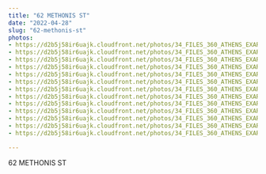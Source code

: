 ```yaml
---
title: "62 METHONIS ST"
date: "2022-04-28"
slug: "62-methonis-st"
photos:
- https://d2b5j58ir6uajk.cloudfront.net/photos/34_FILES_360_ATHENS_EXARCHIA/62%20METHONIS%20ST/PHOTO/62%20METHONIS%20ST.%282%29.JPG
- https://d2b5j58ir6uajk.cloudfront.net/photos/34_FILES_360_ATHENS_EXARCHIA/62%20METHONIS%20ST/PHOTO/62%20METHONIS%20ST..JPG
- https://d2b5j58ir6uajk.cloudfront.net/photos/34_FILES_360_ATHENS_EXARCHIA/62%20METHONIS%20ST/PHOTO/8%20Zosimadon%20St%20-62%20Methonis%20St.%20%281%29.jpg
- https://d2b5j58ir6uajk.cloudfront.net/photos/34_FILES_360_ATHENS_EXARCHIA/62%20METHONIS%20ST/PHOTO/8%20Zosimadon%20St%20-62%20Methonis%20St.%20%2810%29.jpg
- https://d2b5j58ir6uajk.cloudfront.net/photos/34_FILES_360_ATHENS_EXARCHIA/62%20METHONIS%20ST/PHOTO/8%20Zosimadon%20St%20-62%20Methonis%20St.%20%282%29.jpg
- https://d2b5j58ir6uajk.cloudfront.net/photos/34_FILES_360_ATHENS_EXARCHIA/62%20METHONIS%20ST/PHOTO/8%20Zosimadon%20St%20-62%20Methonis%20St.%20%283%29.jpg
- https://d2b5j58ir6uajk.cloudfront.net/photos/34_FILES_360_ATHENS_EXARCHIA/62%20METHONIS%20ST/PHOTO/8%20Zosimadon%20St%20-62%20Methonis%20St.%20%284%29.jpg
- https://d2b5j58ir6uajk.cloudfront.net/photos/34_FILES_360_ATHENS_EXARCHIA/62%20METHONIS%20ST/PHOTO/8%20Zosimadon%20St%20-62%20Methonis%20St.%20%285%29.jpg
- https://d2b5j58ir6uajk.cloudfront.net/photos/34_FILES_360_ATHENS_EXARCHIA/62%20METHONIS%20ST/PHOTO/8%20Zosimadon%20St%20-62%20Methonis%20St.%20%286%29.jpg
- https://d2b5j58ir6uajk.cloudfront.net/photos/34_FILES_360_ATHENS_EXARCHIA/62%20METHONIS%20ST/PHOTO/8%20Zosimadon%20St%20-62%20Methonis%20St.%20%287%29.jpg
- https://d2b5j58ir6uajk.cloudfront.net/photos/34_FILES_360_ATHENS_EXARCHIA/62%20METHONIS%20ST/PHOTO/8%20Zosimadon%20St%20-62%20Methonis%20St.%20%288%29.jpg
- https://d2b5j58ir6uajk.cloudfront.net/photos/34_FILES_360_ATHENS_EXARCHIA/62%20METHONIS%20ST/PHOTO/8%20Zosimadon%20St%20-62%20Methonis%20St.%20%289%29.jpg
- https://d2b5j58ir6uajk.cloudfront.net/photos/34_FILES_360_ATHENS_EXARCHIA/62%20METHONIS%20ST/PHOTO/8%20Zosimadon%20St%20-62%20Methonis%20St..jpg

---
```


62 METHONIS ST
